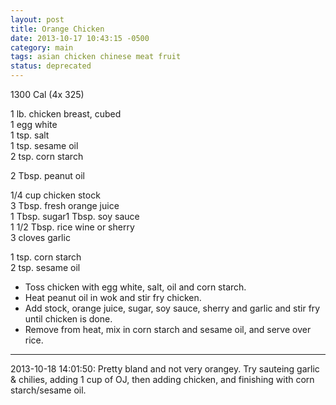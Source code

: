 ```yaml
---
layout: post
title: Orange Chicken
date: 2013-10-17 10:43:15 -0500
category: main
tags: asian chicken chinese meat fruit
status: deprecated
---
```

1300 Cal (4x 325)  
  
1 lb. chicken breast, cubed  
1 egg white  
1 tsp. salt  
1 tsp. sesame oil  
2 tsp. corn starch  
  
2 Tbsp. peanut oil  
  
1/4 cup chicken stock  
3 Tbsp. fresh orange juice  
1 Tbsp. sugar1 Tbsp. soy sauce  
1 1/2 Tbsp. rice wine or sherry  
3 cloves garlic  
  
1 tsp. corn starch  
2 tsp. sesame oil  

 * Toss chicken with egg white, salt, oil and corn starch.
 * Heat peanut oil in wok and stir fry chicken.
 * Add stock, orange juice, sugar, soy sauce, sherry and garlic and stir fry until chicken is done.
 * Remove from heat, mix in corn starch and sesame oil, and serve over rice.


---

2013-10-18 14:01:50: Pretty bland and not very orangey. Try sauteing garlic & chilies,
adding 1 cup of OJ, then adding chicken, and finishing with corn starch/sesame oil.
